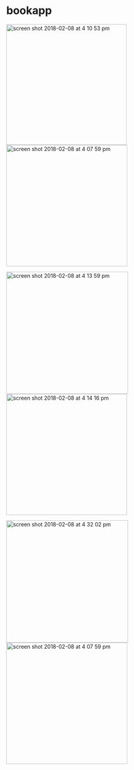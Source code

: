# bookapp

<img width="317" alt="screen shot 2018-02-08 at 4 10 53 pm" src="https://user-images.githubusercontent.com/26210288/35999245-2920dd54-0ced-11e8-8133-d5ea8e4eda52.png"> <img width="319" alt="screen shot 2018-02-08 at 4 07 59 pm" src="https://user-images.githubusercontent.com/26210288/35999308-5adcc4d4-0ced-11e8-8d5a-57846fa62e14.png">


<img width="321" alt="screen shot 2018-02-08 at 4 13 59 pm" src="https://user-images.githubusercontent.com/26210288/35999251-2c5ec062-0ced-11e8-9ffb-8b43f292c043.png"><img width="318" alt="screen shot 2018-02-08 at 4 14 16 pm" src="https://user-images.githubusercontent.com/26210288/35999253-2da5798e-0ced-11e8-8846-b9659e4c3c85.png">





<img width="321" alt="screen shot 2018-02-08 at 4 32 02 pm" src="https://user-images.githubusercontent.com/26210288/35999390-abb3e61c-0ced-11e8-97bd-1f74a9c55c00.png">


<img width="319" alt="screen shot 2018-02-08 at 4 07 59 pm" src="https://user-images.githubusercontent.com/26210288/35999308-5adcc4d4-0ced-11e8-8d5a-57846fa62e14.png">

